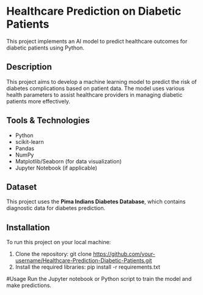 # Healthcare Prediction on Diabetic Patients

This project implements an AI model to predict healthcare outcomes for diabetic patients using Python.

## Description

This project aims to develop a machine learning model to predict the risk of diabetes complications based on patient data. The model uses various health parameters to assist healthcare providers in managing diabetic patients more effectively.

## Tools & Technologies

- Python
- scikit-learn
- Pandas
- NumPy
- Matplotlib/Seaborn (for data visualization)
- Jupyter Notebook (if applicable)

## Dataset

This project uses the **Pima Indians Diabetes Database**, which contains diagnostic data for diabetes prediction.

## Installation

To run this project on your local machine:

1. Clone the repository:
   git clone https://github.com/your-username/Healthcare-Prediction-Diabetic-Patients.git
2. Install the required libraries:
   pip install -r requirements.txt

#Usage
Run the Jupyter notebook or Python script to train the model and make predictions.



